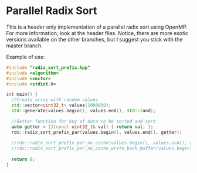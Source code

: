 # Parallel Radix Sort
This is a header only implementation of a parallel radix sort using OpenMP. For more information, look at the header files. Notice, there are more exotic versions available on the other branches, but I suggest you stick with the master branch. 

Example of use:

```cpp
#include "radix_sort_prefix.hpp"
#include <algorithm>
#include <vector>
#include <stdint.h>

int main() {
  //Create array with random values
  std::vector<uint32_t> values(1000000);
  std::generate(values.begin(), values.end(), std::rand);

  //Getter function for key of data to be sorted and sort
  auto getter = [](const uint32_t& val) { return val; };
  rdx::radix_sort_prefix_par(values.begin(), values.end(), getter);
  
  //rdx::radix_sort_prefix_par_no_cache(values.begin(), values.end(), getter);
  //rdx::radix_sort_prefix_par_no_cache_write_back_buffer(values.begin(), values.end(), getter);
  
  return 0;
}
```
